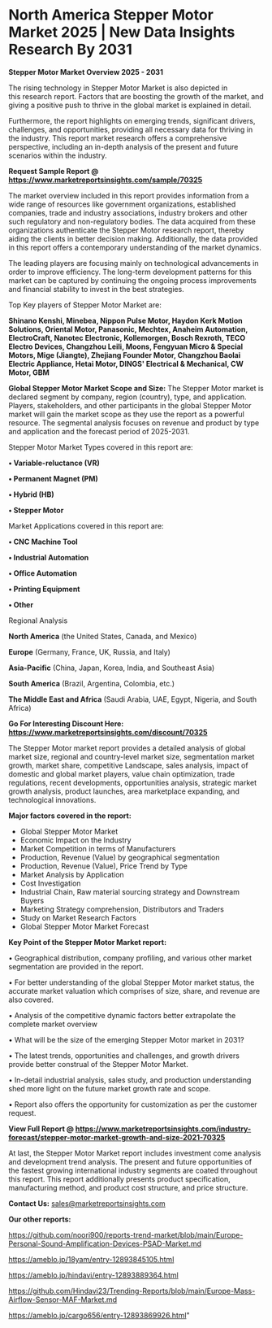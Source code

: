 # North America Stepper Motor Market 2025 | New Data Insights Research By 2031

<Strong> Stepper Motor Market Overview 2025 - 2031</strong>

The rising technology in Stepper Motor Market is also depicted in this research report. Factors that are boosting the growth of the market, and giving a positive push to thrive in the global market is explained in detail.

Furthermore, the report highlights on emerging trends, significant drivers, challenges, and opportunities, providing all necessary data for thriving in the industry. This report market research offers a comprehensive perspective, including an in-depth analysis of the present and future scenarios within the industry.

<strong>Request Sample Report @ <a href=https://www.marketreportsinsights.com/sample/70325>https://www.marketreportsinsights.com/sample/70325</a></strong>

The market overview included in this report provides information from a wide range of resources like government organizations, established companies, trade and industry associations, industry brokers and other such regulatory and non-regulatory bodies. The data acquired from these organizations authenticate the Stepper Motor research report, thereby aiding the clients in better decision making. Additionally, the data provided in this report offers a contemporary understanding of the market dynamics.

The leading players are focusing mainly on technological advancements in order to improve efficiency. The long-term development patterns for this market can be captured by continuing the ongoing process improvements and financial stability to invest in the best strategies.

Top Key players of Stepper Motor Market are:

<strong>Shinano Kenshi, Minebea, Nippon Pulse Motor, Haydon Kerk Motion Solutions, Oriental Motor, Panasonic, Mechtex, Anaheim Automation, ElectroCraft, Nanotec Electronic, Kollemorgen, Bosch Rexroth, TECO Electro Devices, Changzhou Leili, Moons, Fengyuan Micro & Special Motors, Mige (Jiangte), Zhejiang Founder Motor, Changzhou Baolai Electric Appliance, Hetai Motor, DINGS&#39; Electrical & Mechanical, CW Motor, GBM</strong>

<strong><b>Global Stepper Motor Market Scope and Size:</b></strong>
The Stepper Motor market is declared segment by company, region (country), type, and application. Players, stakeholders, and other participants in the global Stepper Motor market will gain the market scope as they use the report as a powerful resource. The segmental analysis focuses on revenue and product by type and application and the forecast period of 2025-2031.

Stepper Motor Market Types covered in this report are:

<strong>• Variable-reluctance (VR)

• Permanent Magnet (PM)

• Hybrid (HB)

• Stepper Motor</strong>

Market Applications covered in this report are:

<strong>• CNC Machine Tool

• Industrial Automation

• Office Automation

• Printing Equipment

• Other</strong> 

Regional Analysis

<strong>North America</strong> (the United States, Canada, and Mexico)

<strong>Europe</strong> (Germany, France, UK, Russia, and Italy)

<strong>Asia-Pacific</strong> (China, Japan, Korea, India, and Southeast Asia)

<strong>South America</strong> (Brazil, Argentina, Colombia, etc.)

<strong>The Middle East and Africa</strong> (Saudi Arabia, UAE, Egypt, Nigeria, and South Africa)

<strong>Go For Interesting Discount Here: <a href=https://www.marketreportsinsights.com/discount/70325>https://www.marketreportsinsights.com/discount/70325</a></strong>

The Stepper Motor market report provides a detailed analysis of global market size, regional and country-level market size, segmentation market growth, market share, competitive Landscape, sales analysis, impact of domestic and global market players, value chain optimization, trade regulations, recent developments, opportunities analysis, strategic market growth analysis, product launches, area marketplace expanding, and technological innovations.

<strong><b>Major factors covered in the report:</b></strong>
<ul>
  <li>Global Stepper Motor Market </li>
  <li>Economic Impact on the Industry</li>
  <li>Market Competition in terms of Manufacturers</li>
  <li>Production, Revenue (Value) by geographical segmentation</li>
  <li>Production, Revenue (Value), Price Trend by Type</li>
  <li>Market Analysis by Application</li>
  <li>Cost Investigation</li>
  <li>Industrial Chain, Raw material sourcing strategy and Downstream Buyers</li>
  <li>Marketing Strategy comprehension, Distributors and Traders</li>
  <li>Study on Market Research Factors</li>
  <li>Global Stepper Motor Market Forecast</li>
</ul>

<strong><b>Key Point of the Stepper Motor Market report:</b></strong>

• Geographical distribution, company profiling, and various other market segmentation are provided in the report.

• For better understanding of the global Stepper Motor market status, the accurate market valuation which comprises of size, share, and revenue are also covered.

• Analysis of the competitive dynamic factors better extrapolate the complete market overview

• What will be the size of the emerging Stepper Motor market in 2031?

• The latest trends, opportunities and challenges, and growth drivers provide better construal of the Stepper Motor Market.

• In-detail industrial analysis, sales study, and production understanding shed more light on the future market growth rate and scope.

• Report also offers the opportunity for customization as per the customer request.

<strong><b>View Full Report @ <a href=https://www.marketreportsinsights.com/industry-forecast/stepper-motor-market-growth-and-size-2021-70325>https://www.marketreportsinsights.com/industry-forecast/stepper-motor-market-growth-and-size-2021-70325</a></b></strong>


At last, the Stepper Motor Market report includes investment come analysis and development trend analysis. The present and future opportunities of the fastest growing international industry segments are coated throughout this report. This report additionally presents product specification, manufacturing method, and product cost structure, and price structure.

<strong>Contact Us:</strong>
sales@marketreportsinsights.com

<strong>Our other reports:</strong>

<a href=https://github.com/noori900/reports-trend-market/blob/main/Europe-Personal-Sound-Amplification-Devices-PSAD-Market.md>https://github.com/noori900/reports-trend-market/blob/main/Europe-Personal-Sound-Amplification-Devices-PSAD-Market.md</a>

<a href=https://ameblo.jp/18yam/entry-12893845105.html>https://ameblo.jp/18yam/entry-12893845105.html</a>

<a href=https://ameblo.jp/hindavi/entry-12893889364.html>https://ameblo.jp/hindavi/entry-12893889364.html</a>

<a href=https://github.com/Hindavi23/Trending-Reports/blob/main/Europe-Mass-Airflow-Sensor-MAF-Market.md>https://github.com/Hindavi23/Trending-Reports/blob/main/Europe-Mass-Airflow-Sensor-MAF-Market.md</a>

<a href=https://ameblo.jp/cargo656/entry-12893869926.html>https://ameblo.jp/cargo656/entry-12893869926.html</a>"
